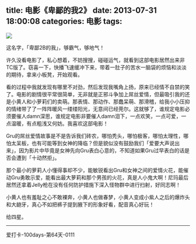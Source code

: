 title: 电影《卑鄙的我2》
date: 2013-07-31 18:00:08
categories: 电影
tags:
---

![](http://ww1.sinaimg.cn/large/5e8cb366jw1e78e80ajyfj21kw0ur1ad.jpg)

这名字，「卑鄙2B的我」，够霸气，够地气！

<!--more-->

许久没看电影了，私心想着，不妨搜搜，碰碰运气，就看到这部电影居然出来非TC版了。窃喜一下，快播飞速缓冲下来，带着一肚子的苦水一脑袋的烦恼和淡淡的期待，拿来小板凳，开始观看。

看的过程中我就发现有哪里不对劲，然后发现我嘴角上扬，原来已经情不自禁的笑了。电影的剧情很平常很简单，无非就是正邪斗争加上屌丝爱情，但最吸引我的还是小黄人和小萝莉们的卖萌。那表情、那动作、那蠢呆萌、那滑稽，给我小小压抑的情绪带了了一阵阵暖风一缕缕阳光，无意间已经莞尔。这就够了，谁规定电影必须要催人damn深思，谁规定电影非要催人damn泪下，一点欢笑，一点可爱，一点温暖，有点粗浅又何妨。我喜欢这部电影！

Gru的屌丝爱情故事是不是告诉我们砖农，哪怕秃头，哪怕极客，哪怕太理性，哪怕太呆板，也有可能等到女神的降临？但是貌似没有鼓励我们「爱要大声说出来」，因为影片中毕竟是女神先向Gru表白心意的，不知道如果Gru过早表白的话是否会遭到「十动然拒」。

那个最小的萝莉人小懂得事却不少，能敏锐看出Gru和女神之间的爱情火花，能催动Gru勇敢示爱，能看出最大萝莉和那个男孩的火花，真是人小鬼大啊！尼玛最后居然还拿着Jelly枪在没有任何防护措施下深入怪物群中进行扫射，好同志啊！

小黄人也有羞耻之心不敢裸奔，小黄人也做春梦，小黄人变成小紫人之后的爆炸头和大龅牙，真心不如把裤子提到腋下的形象好看，配音真心好玩！

给四星。

---
爱打卡-100days-第64天-0111